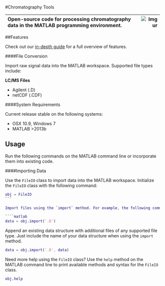 #Chromatography Tools

|Open-source code for processing chromatography data in the MATLAB programming environment.|![Imgur](http://i.imgur.com/K25Rfsa.png)|
|:--|--:|

##Features

Check out our [in-depth guide](https://github.com/chemplexity/chromatography/wiki/) for a full overview of features.

####File Conversion

Import raw signal data into the MATLAB workspace. Supported file types include:

**LC/MS Files**
  *  Agilent (.D)
  *  netCDF (.CDF)  

####System Requirements

Current release stable on the following systems:

* OSX 10.9, Windows 7
* MATLAB >2013b

## Usage

Run the following commands on the MATLAB command line or incorporate them into existing code.

####Importing Data

Use the `FileIO` class to import data into the MATLAB workspace. Initialize the `FileIO` class with the following command:

````matlab
obj = FileIO
```

Import files using the `import` method. For example, the following command will prompt you to select Agilent (.D) files to import into the MATLAB workspace:

````matlab
data = obj.import('.D')
````

Append an existing data structure with additional files of any supported file type. Just include the name of your data structure when using the `import` method.

````matlab
data = obj.import('.D', data)
````

Need more help using the `FileIO` class? Use the `help` method on the MATLAB command line to print available methods and syntax for the `FileIO` class.

````matlab
obj.help
````
